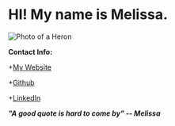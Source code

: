 # HI! My name is Melissa. 

![Photo of a Heron](https://idfg.idaho.gov/species/sites/default/files/taxa/00728_orig.jpg)


**Contact Info:**

+[My Website](http://codehunger.net)

+[Github](https://github.com/MelissaPabst)

+[LinkedIn](https://www.linkedin.com/in/melissapabst/)

**_"A good quote is hard to come by" -- Melissa_**